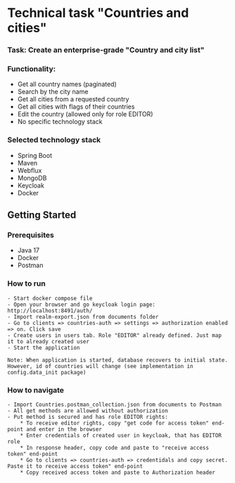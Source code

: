 # Technical task "Countries and cities"

### Task: Create an enterprise-grade "Country and city list"
### Functionality:
* Get all country names (paginated)
* Search by the city name
* Get all cities from a requested country
* Get all cities with flags of their countries
* Edit the country (allowed only for role EDITOR)
* No specific technology stack

### Selected technology stack
* Spring Boot
* Maven
* Webflux
* MongoDB
* Keycloak
* Docker

## Getting Started

### Prerequisites
* Java 17
* Docker
* Postman

### How to run
  ```shell
- Start docker compose file
- Open your browser and go keycloak login page: http://localhost:8491/auth/
- Import realm-export.json from documents folder
- Go to clients => countries-auth => settings => authorization enabled => on. Click save
- Create users in users tab. Role "EDITOR" already defined. Just map it to already created user
- Start the application

Note: When application is started, database recovers to initial state. However, id of countries will change (see implementation in config.data_init package)
  ```

### How to navigate
  ```shell
- Import Countries.postman_collection.json from documents to Postman
- All get methods are allowed without authorization
- Put method is secured and has role EDITOR rights:
      * To receive editor rights, copy "get code for access token" end-point and enter in the browser
      * Enter credentials of created user in keycloak, that has EDITOR role
      * In response header, copy code and paste to "receive access token" end-point
      * Go to clients => countries-auth => credentidals and copy secret. Paste it to receive access token" end-point
      * Copy received access token and paste to Authorization header
  ```